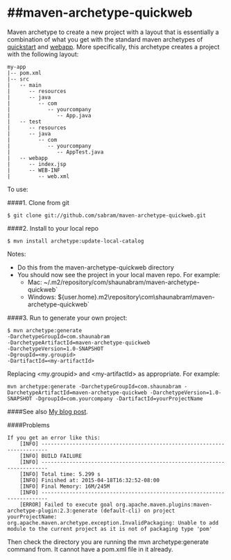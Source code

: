 ##maven-archetype-quickweb
========================
Maven archetype to create a new project with a layout that is essentially a combination of what you
get with the standard maven archetypes of [quickstart](http://maven.apache.org/archetype/maven-archetype-bundles/maven-archetype-quickstart/) and [webapp](http://maven.apache.org/archetype/maven-archetype-bundles/maven-archetype-webapp/).
More specifically, this archetype creates a project with the following layout:

```
my-app
|-- pom.xml
|-- src
|   -- main
|      -- resources
|      -- java
|         -- com
|            -- yourcompany
|               -- App.java
|   -- test
|      -- resources
|      -- java
|         -- com
|            -- yourcompany
|               -- AppTest.java
|   -- webapp
|      -- index.jsp
|      -- WEB-INF
|         -- web.xml
```

To use:

####1. Clone from git

`$ git clone git://github.com/sabram/maven-archetype-quickweb.git`

####2. Install to your local repo

`$ mvn install archetype:update-local-catalog`

Notes:

* Do this from the maven-archetype-quickweb directory
* You should now see the project in your local maven repo. For example:
    * Mac: ~/.m2/repository/com/shaunabram/maven-archetype-quickweb`
    * Windows: ${user.home}\.m2\repository\com\shaunabram\maven-archetype-quickweb`

####3. Run to generate your own project:

```
$ mvn archetype:generate
-DarchetypeGroupId=com.shaunabram
-DarchetypeArtifactId=maven-archetype-quickweb
-DarchetypeVersion=1.0-SNAPSHOT
-DgroupId=<my.groupid>
-DartifactId=<my-artifactId>
```
Replacing &lt;my.groupid&gt;  and &lt;my-artifactId&gt; as appropriate.
For example:

```mvn archetype:generate -DarchetypeGroupId=com.shaunabram -DarchetypeArtifactId=maven-archetype-quickweb -DarchetypeVersion=1.0-SNAPSHOT -DgroupId=com.yourcompany -DartifactId=yourProjectName```



####See also
[My blog post](http://www.shaunabram.com/maven-archetype-quickweb/).

####Problems
```
If you get an error like this:
    [INFO] ------------------------------------------------------------------------
    [INFO] BUILD FAILURE
    [INFO] ------------------------------------------------------------------------
    [INFO] Total time: 5.299 s
    [INFO] Finished at: 2015-04-18T16:32:52-08:00
    [INFO] Final Memory: 16M/245M
    [INFO] ------------------------------------------------------------------------
    [ERROR] Failed to execute goal org.apache.maven.plugins:maven-archetype-plugin:2.3:generate (default-cli) on project yourProjectName:
org.apache.maven.archetype.exception.InvalidPackaging: Unable to add module to the current project as it is not of packaging type 'pom'
```
Then check the directory you are running the mvn archetype:generate command from. It cannot have a pom.xml file in it already.
